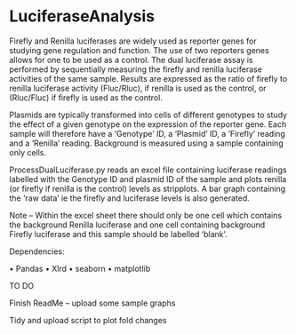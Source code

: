 # LuciferaseAnalysis
Firefly and Renilla luciferases are widely used as reporter genes for studying gene regulation and function. The use of two reporters genes allows for one to be used as a control. The dual luciferase assay is performed by sequentially measuring the firefly and renilla luciferase activities of the same sample. Results are expressed as the ratio of firefly to renilla luciferase activity (Fluc/Rluc), if renilla is used as the control, or (Rluc/Fluc) if firefly is used as the control. 

Plasmids are typically transformed into cells of different genotypes to study the effect of a given genotype on the expression of the reporter gene. Each sample will therefore have a ‘Genotype’ ID, a ‘Plasmid’ ID, a ‘Firefly’ reading and a ‘Renilla’ reading. Background is measured using a sample containing only cells.

ProcessDualLuciferase.py reads an excel file containing luciferase readings labelled with the Genotype ID and plasmid ID of the sample and plots renilla (or firefly if renilla is the control) levels as stripplots. A bar graph containing the ‘raw data’ ie the firefly and luciferase levels is also generated. 


Note – Within the excel sheet there should only be one cell which contains the background Renilla luciferase and one cell containing background Firefly luciferase and this sample should be labelled ‘blank’.  


Dependencies:


•	Pandas 
•	Xlrd
•	seaborn 
•	matplotlib



TO DO

Finish ReadMe – upload some sample graphs

Tidy and upload script to plot fold changes
